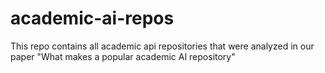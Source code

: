 # academic-ai-repos
This repo contains all academic api repositories that were analyzed in our paper "What makes a popular academic AI repository"
